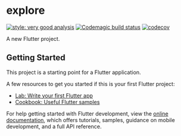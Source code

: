 # explore

[![style: very good analysis](https://img.shields.io/badge/style-very_good_analysis-B22C89.svg)](https://pub.dev/packages/very_good_analysis)
[![Codemagic build status](https://api.codemagic.io/apps/6459ea6c2927ae0d2b09bef7/flutter-test/status_badge.svg)](https://codemagic.io/apps/<app-id>/<workflow-id>/latest_build)
[![codecov](https://codecov.io/gh/davidnwaneri/explore/branch/main/graph/badge.svg?token=3jlBzBNrwN)](https://codecov.io/gh/davidnwaneri/explore)

A new Flutter project.

## Getting Started

This project is a starting point for a Flutter application.

A few resources to get you started if this is your first Flutter project:

- [Lab: Write your first Flutter app](https://docs.flutter.dev/get-started/codelab)
- [Cookbook: Useful Flutter samples](https://docs.flutter.dev/cookbook)

For help getting started with Flutter development, view the
[online documentation](https://docs.flutter.dev/), which offers tutorials,
samples, guidance on mobile development, and a full API reference.
